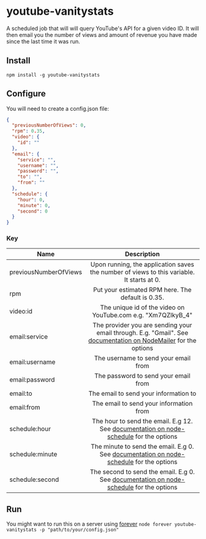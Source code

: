 # youtube-vanitystats
A scheduled job that will will query YouTube's API for a given video ID. It will then email you the number of views and amount of revenue you have made since the last time it was run.

## Install
```npm install -g youtube-vanitystats```

## Configure
You will need to create a config.json file:

```json
{
  "previousNumberOfViews": 0,
  "rpm": 0.35,
  "video": {
    "id": ""
  },
  "email": {
    "service": "",
    "username": "",
    "password": "",
    "to": "",
    "from": ""
  },
  "schedule": {
    "hour": 0,
    "minute": 0,
    "second": 0
  }
}
```

### Key
| Name          | Description
| ------------- |:-------------:|
| previousNumberOfViews     | Upon running, the application saves the number of views to this variable. It starts at 0. |
| rpm      | Put your estimated RPM here. The default is 0.35.|
| video:id | The unique id of the video on YouTube.com e.g. "Xm7QZlkyB_4"|
| email:service | The provider you are sending your email through. E.g. "Gmail". See [documentation on NodeMailer](https://github.com/andris9/Nodemailer#well-known-services-for-smtp) for the options|
| email:username      | The username to send your email from|
| email:password      | The password to send your email from|
| email:to      | The email to send your information to|
| email:from      | The email to send your information from|
| schedule:hour      | The hour to send the email. E.g 12. See [documentation on node-schedule](https://github.com/mattpat/node-schedule) for the options|
| schedule:minute      | The minute to send the email. E.g 0. See [documentation on node-schedule](https://github.com/mattpat/node-schedule) for the options|
| schedule:second      | The second to send the email. E.g 0. See [documentation on node-schedule](https://github.com/mattpat/node-schedule) for the options|


## Run
You might want to run this on a server using [forever](https://github.com/nodejitsu/forever) ```node forever youtube-vanitystats -p "path/to/your/config.json"```
